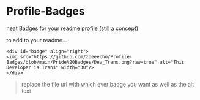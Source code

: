 # Profile-Badges
neat Badges for your readme profile (still a concept)

to add to your readme...

```
<div id="badge" align="right">
<img src="https://github.com/zoeeechu/Profile-Badges/blob/main/Pride%20Badges/Dev_Trans.png?raw=true" alt="This Developer is Trans" width="30"/>
</div>
```

> replace the file url with which ever badge you want as well as the alt text
